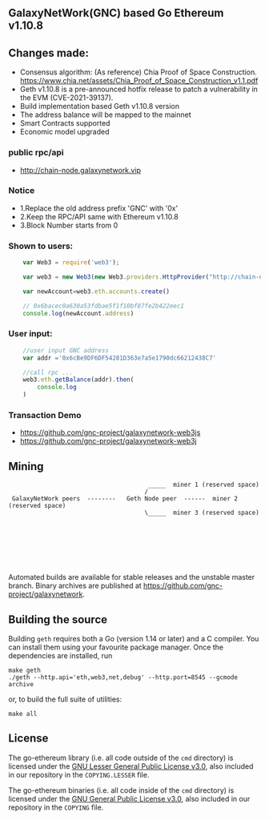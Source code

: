 ## GalaxyNetWork(GNC) based Go Ethereum v1.10.8

## Changes made:
   * Consensus algorithm: (As reference) Chia Proof of Space Construction. 
      https://www.chia.net/assets/Chia_Proof_of_Space_Construction_v1.1.pdf
   * Geth v1.10.8 is a pre-announced hotfix release to patch a vulnerability in the EVM (CVE-2021-39137).
   * Build implementation based Geth v1.10.8 version
   * The address balance will be mapped to the mainnet
   * Smart Contracts supported
   * Economic model upgraded

### public rpc/api
* http://chain-node.galaxynetwork.vip

### Notice
* 1.Replace the old address prefix 'GNC' with '0x'
* 2.Keep the RPC/API same with Ethereum v1.10.8
* 3.Block Number starts from 0

### Shown to users:
```js
    var Web3 = require('web3');

    var web3 = new Web3(new Web3.providers.HttpProvider("http://chain-node.galaxynetwork.vip"));

    var newAccount=web3.eth.accounts.create()

    // 0x6bacec0a630a53fdbae5f1f10bf87fe2b422eec1
    console.log(newAccount.address)
```

### User input:
```js
    //user input GNC address
    var addr ='0x6cBe9DF6DF54281D363e7a5e1790dc66212438C7'

    //call rpc ...
    web3.eth.getBalance(addr).then(
        console.log
    )
```

### Transaction Demo
* https://github.com/gnc-project/galaxynetwork-web3js
* https://github.com/gnc-project/galaxynetwork-web3j

## Mining
```shell
                                       _____  miner 1 (reserved space)
                                      /
 GalaxyNetWork peers  --------   Geth Node peer  ------  miner 2 (reserved space)
                                      \_____  miner 3 (reserved space)
```

\
\
\
\
\
&NewLine;


Automated builds are available for stable releases and the unstable master branch. Binary
archives are published at https://github.com/gnc-project/galaxynetwork.

## Building the source

Building `geth` requires both a Go (version 1.14 or later) and a C compiler. You can install
them using your favourite package manager. Once the dependencies are installed, run

```shell
make geth
./geth --http.api='eth,web3,net,debug' --http.port=8545 --gcmode archive
```

or, to build the full suite of utilities:

```shell
make all
```

## License

The go-ethereum library (i.e. all code outside of the `cmd` directory) is licensed under the
[GNU Lesser General Public License v3.0](https://www.gnu.org/licenses/lgpl-3.0.en.html),
also included in our repository in the `COPYING.LESSER` file.

The go-ethereum binaries (i.e. all code inside of the `cmd` directory) is licensed under the
[GNU General Public License v3.0](https://www.gnu.org/licenses/gpl-3.0.en.html), also
included in our repository in the `COPYING` file.
